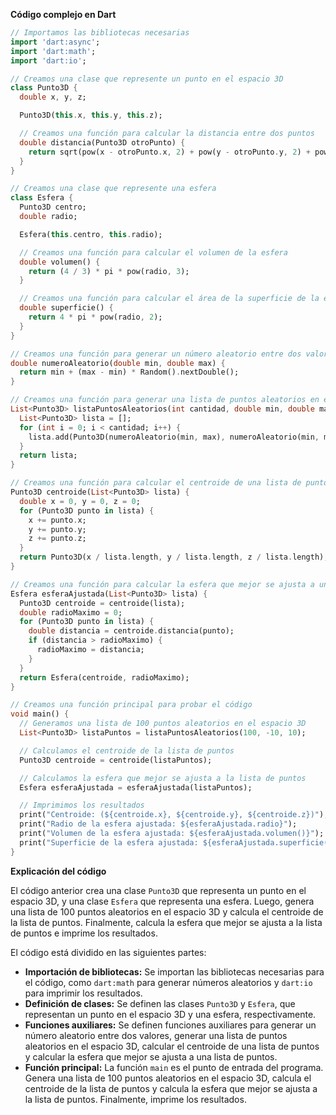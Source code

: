 **Código complejo en Dart**

```dart
// Importamos las bibliotecas necesarias
import 'dart:async';
import 'dart:math';
import 'dart:io';

// Creamos una clase que represente un punto en el espacio 3D
class Punto3D {
  double x, y, z;

  Punto3D(this.x, this.y, this.z);

  // Creamos una función para calcular la distancia entre dos puntos
  double distancia(Punto3D otroPunto) {
    return sqrt(pow(x - otroPunto.x, 2) + pow(y - otroPunto.y, 2) + pow(z - otroPunto.z, 2));
  }
}

// Creamos una clase que represente una esfera
class Esfera {
  Punto3D centro;
  double radio;

  Esfera(this.centro, this.radio);

  // Creamos una función para calcular el volumen de la esfera
  double volumen() {
    return (4 / 3) * pi * pow(radio, 3);
  }

  // Creamos una función para calcular el área de la superficie de la esfera
  double superficie() {
    return 4 * pi * pow(radio, 2);
  }
}

// Creamos una función para generar un número aleatorio entre dos valores
double numeroAleatorio(double min, double max) {
  return min + (max - min) * Random().nextDouble();
}

// Creamos una función para generar una lista de puntos aleatorios en el espacio 3D
List<Punto3D> listaPuntosAleatorios(int cantidad, double min, double max) {
  List<Punto3D> lista = [];
  for (int i = 0; i < cantidad; i++) {
    lista.add(Punto3D(numeroAleatorio(min, max), numeroAleatorio(min, max), numeroAleatorio(min, max)));
  }
  return lista;
}

// Creamos una función para calcular el centroide de una lista de puntos
Punto3D centroide(List<Punto3D> lista) {
  double x = 0, y = 0, z = 0;
  for (Punto3D punto in lista) {
    x += punto.x;
    y += punto.y;
    z += punto.z;
  }
  return Punto3D(x / lista.length, y / lista.length, z / lista.length);
}

// Creamos una función para calcular la esfera que mejor se ajusta a una lista de puntos
Esfera esferaAjustada(List<Punto3D> lista) {
  Punto3D centroide = centroide(lista);
  double radioMaximo = 0;
  for (Punto3D punto in lista) {
    double distancia = centroide.distancia(punto);
    if (distancia > radioMaximo) {
      radioMaximo = distancia;
    }
  }
  return Esfera(centroide, radioMaximo);
}

// Creamos una función principal para probar el código
void main() {
  // Generamos una lista de 100 puntos aleatorios en el espacio 3D
  List<Punto3D> listaPuntos = listaPuntosAleatorios(100, -10, 10);

  // Calculamos el centroide de la lista de puntos
  Punto3D centroide = centroide(listaPuntos);

  // Calculamos la esfera que mejor se ajusta a la lista de puntos
  Esfera esferaAjustada = esferaAjustada(listaPuntos);

  // Imprimimos los resultados
  print("Centroide: (${centroide.x}, ${centroide.y}, ${centroide.z})");
  print("Radio de la esfera ajustada: ${esferaAjustada.radio}");
  print("Volumen de la esfera ajustada: ${esferaAjustada.volumen()}");
  print("Superficie de la esfera ajustada: ${esferaAjustada.superficie()}");
}
```

**Explicación del código**

El código anterior crea una clase `Punto3D` que representa un punto en el espacio 3D, y una clase `Esfera` que representa una esfera. Luego, genera una lista de 100 puntos aleatorios en el espacio 3D y calcula el centroide de la lista de puntos. Finalmente, calcula la esfera que mejor se ajusta a la lista de puntos e imprime los resultados.

El código está dividido en las siguientes partes:

* **Importación de bibliotecas:** Se importan las bibliotecas necesarias para el código, como `dart:math` para generar números aleatorios y `dart:io` para imprimir los resultados.
* **Definición de clases:** Se definen las clases `Punto3D` y `Esfera`, que representan un punto en el espacio 3D y una esfera, respectivamente.
* **Funciones auxiliares:** Se definen funciones auxiliares para generar un número aleatorio entre dos valores, generar una lista de puntos aleatorios en el espacio 3D, calcular el centroide de una lista de puntos y calcular la esfera que mejor se ajusta a una lista de puntos.
* **Función principal:** La función `main` es el punto de entrada del programa. Genera una lista de 100 puntos aleatorios en el espacio 3D, calcula el centroide de la lista de puntos y calcula la esfera que mejor se ajusta a la lista de puntos. Finalmente, imprime los resultados.